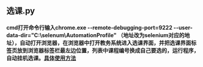 ## 选课.py
#### cmd打开命令行输入chrome.exe --remote-debugging-port=9222 --user-data-dir="C:\selenum\AutomationProfile" （地址改为selenium对应的地址），自动打开浏览器，在浏览器中打开教务系统进入选课界面，并把选课界面标签页放到浏览器标签栏最左边位置，列表中课程编号换成自己要选的，运行程序，自动挂机选课。[具体使用方法](https://blog.csdn.net/nings666/article/details/134467103?spm=1001.2101.3001.6650.4&utm_medium=distribute.pc_relevant.none-task-blog-2%7Edefault%7EYuanLiJiHua%7EPosition-4-134467103-blog-89151988.235%5Ev40%5Epc_relevant_rights_sort&depth_1-utm_source=distribute.pc_relevant.none-task-blog-2%7Edefault%7EYuanLiJiHua%7EPosition-4-134467103-blog-89151988.235%5Ev40%5Epc_relevant_rights_sort&utm_relevant_index=9)
